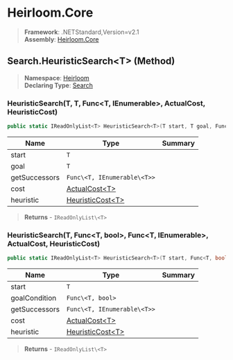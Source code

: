 # Heirloom.Core

> **Framework**: .NETStandard,Version=v2.1  
> **Assembly**: [Heirloom.Core][0]

## Search.HeuristicSearch\<T> (Method)

> **Namespace**: [Heirloom][0]  
> **Declaring Type**: [Search][1]

### HeuristicSearch<T>(T, T, Func<T, IEnumerable<T>>, ActualCost<T>, HeuristicCost<T>)

```cs
public static IReadOnlyList<T> HeuristicSearch<T>(T start, T goal, Func<T, IEnumerable<T>> getSuccessors, ActualCost<T> cost, HeuristicCost<T> heuristic)
```

| Name          | Type                        | Summary |
|---------------|-----------------------------|---------|
| start         | `T`                         |         |
| goal          | `T`                         |         |
| getSuccessors | `Func\<T, IEnumerable\<T>>` |         |
| cost          | [ActualCost\<T>][2]         |         |
| heuristic     | [HeuristicCost\<T>][3]      |         |

> **Returns** - `IReadOnlyList\<T>`

### HeuristicSearch<T>(T, Func<T, bool>, Func<T, IEnumerable<T>>, ActualCost<T>, HeuristicCost<T>)

```cs
public static IReadOnlyList<T> HeuristicSearch<T>(T start, Func<T, bool> goalCondition, Func<T, IEnumerable<T>> getSuccessors, ActualCost<T> cost, HeuristicCost<T> heuristic)
```

| Name          | Type                        | Summary |
|---------------|-----------------------------|---------|
| start         | `T`                         |         |
| goalCondition | `Func\<T, bool>`            |         |
| getSuccessors | `Func\<T, IEnumerable\<T>>` |         |
| cost          | [ActualCost\<T>][2]         |         |
| heuristic     | [HeuristicCost\<T>][3]      |         |

> **Returns** - `IReadOnlyList\<T>`

[0]: ../../../Heirloom.Core.md
[1]: ../Search.md
[2]: ../ActualCost[T].md
[3]: ../HeuristicCost[T].md
